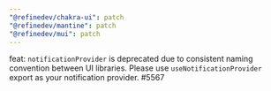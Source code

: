 ```yaml
---
"@refinedev/chakra-ui": patch
"@refinedev/mantine": patch
"@refinedev/mui": patch
---
```


feat: `notificationProvider` is deprecated due to consistent naming convention between UI libraries. Please use `useNotificationProvider` export as your notification provider. #5567
